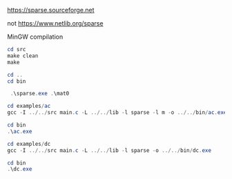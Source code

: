 https://sparse.sourceforge.net

not https://www.netlib.org/sparse

MinGW compilation

```powershell
cd src
make clean
make

cd ..
cd bin

 .\sparse.exe .\mat0
```

```powershell
cd examples/ac
gcc -I ../../src main.c -L ../../lib -l sparse -l m -o ../../bin/ac.exe

cd bin
.\ac.exe
```

```powershell
cd examples/dc
gcc -I ../../src main.c -L ../../lib -l sparse -o ../../bin/dc.exe

cd bin
.\dc.exe
```
